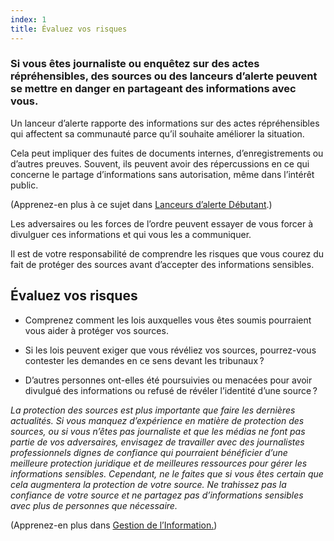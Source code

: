 ```yaml
---
index: 1
title: Évaluez vos risques
---
```

### Si vous êtes journaliste ou enquêtez sur des actes répréhensibles, des sources ou des lanceurs d’alerte peuvent se mettre en danger en partageant des informations avec vous.

Un lanceur d’alerte rapporte des informations sur des actes répréhensibles qui affectent sa communauté parce qu’il souhaite améliorer la situation.

Cela peut impliquer des fuites de documents internes, d’enregistrements ou d’autres preuves. Souvent, ils peuvent avoir des répercussions en ce qui concerne le partage d’informations sans autorisation, même dans l’intérêt public.

(Apprenez-en plus à ce sujet dans [Lanceurs d’alerte Débutant](umbrella://work/whistleblowers/beginner).)

Les adversaires ou les forces de l’ordre peuvent essayer de vous forcer à divulguer ces informations et qui vous les a communiquer.

Il est de votre responsabilité de comprendre les risques que vous courez du fait de protéger des sources avant d’accepter des informations sensibles.

## Évaluez vos risques

* Comprenez comment les lois auxquelles vous êtes soumis pourraient vous aider à protéger vos sources.

* Si les lois peuvent exiger que vous révéliez vos sources, pourrez-vous contester les demandes en ce sens devant les tribunaux ?

* D’autres personnes ont-elles été poursuivies ou menacées pour avoir divulgué des informations ou refusé de révéler l’identité d’une source ?

*La protection des sources est plus importante que faire les dernières actualités. Si vous manquez d’expérience en matière de protection des sources, ou si vous n’êtes pas journaliste et que les médias ne font pas partie de vos adversaires, envisagez de travailler avec des journalistes professionnels dignes de confiance qui pourraient bénéficier d’une meilleure protection juridique et de meilleures ressources pour gérer les informations sensibles. Cependant, ne le faites que si vous êtes certain que cela augmentera la protection de votre source. Ne trahissez pas la confiance de votre source et ne partagez pas d’informations sensibles avec plus de personnes que nécessaire.*

(Apprenez-en plus dans [Gestion de l’Information.](umbrella://information/managing-information/beginner))